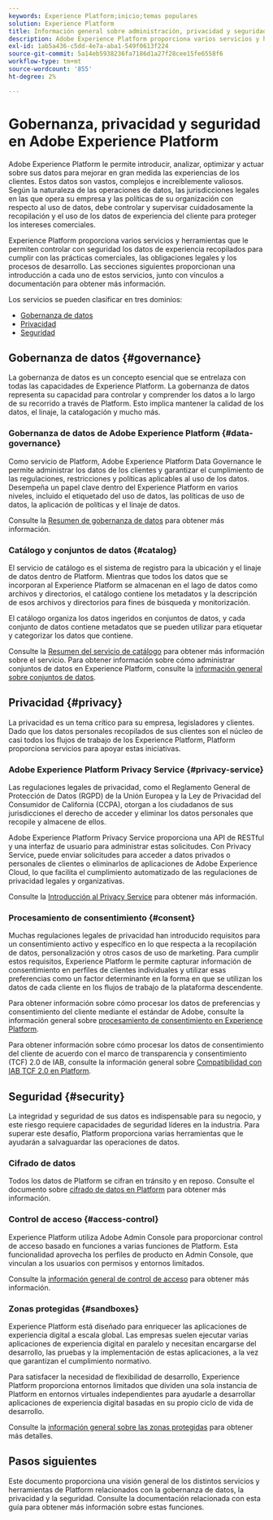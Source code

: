 ```yaml
---
keywords: Experience Platform;inicio;temas populares
solution: Experience Platform
title: Información general sobre administración, privacidad y seguridad
description: Adobe Experience Platform proporciona varios servicios y herramientas que le permiten controlar con seguridad los datos de experiencia recopilados para cumplir con las prácticas comerciales, las obligaciones legales y el proceso de desarrollo.
exl-id: 1ab5a436-c5dd-4e7a-aba1-549f0613f224
source-git-commit: 5a14eb5938236fa7186d1a27f28cee15fe6558f6
workflow-type: tm+mt
source-wordcount: '855'
ht-degree: 2%

---
```


# Gobernanza, privacidad y seguridad en Adobe Experience Platform

Adobe Experience Platform le permite introducir, analizar, optimizar y actuar sobre sus datos para mejorar en gran medida las experiencias de los clientes. Estos datos son vastos, complejos e increíblemente valiosos. Según la naturaleza de las operaciones de datos, las jurisdicciones legales en las que opera su empresa y las políticas de su organización con respecto al uso de datos, debe controlar y supervisar cuidadosamente la recopilación y el uso de los datos de experiencia del cliente para proteger los intereses comerciales.

Experience Platform proporciona varios servicios y herramientas que le permiten controlar con seguridad los datos de experiencia recopilados para cumplir con las prácticas comerciales, las obligaciones legales y los procesos de desarrollo. Las secciones siguientes proporcionan una introducción a cada uno de estos servicios, junto con vínculos a documentación para obtener más información.

Los servicios se pueden clasificar en tres dominios:

* [Gobernanza de datos](#governance)
* [Privacidad](#privacy)
* [Seguridad](#security)

## Gobernanza de datos {#governance}

La gobernanza de datos es un concepto esencial que se entrelaza con todas las capacidades de Experience Platform. La gobernanza de datos representa su capacidad para controlar y comprender los datos a lo largo de su recorrido a través de Platform. Esto implica mantener la calidad de los datos, el linaje, la catalogación y mucho más.

### Gobernanza de datos de Adobe Experience Platform {#data-governance}

Como servicio de Platform, Adobe Experience Platform Data Governance le permite administrar los datos de los clientes y garantizar el cumplimiento de las regulaciones, restricciones y políticas aplicables al uso de los datos. Desempeña un papel clave dentro del Experience Platform en varios niveles, incluido el etiquetado del uso de datos, las políticas de uso de datos, la aplicación de políticas y el linaje de datos.

Consulte la [Resumen de gobernanza de datos](../../data-governance/home.md) para obtener más información.

### Catálogo y conjuntos de datos {#catalog}

El servicio de catálogo es el sistema de registro para la ubicación y el linaje de datos dentro de Platform. Mientras que todos los datos que se incorporan al Experience Platform se almacenan en el lago de datos como archivos y directorios, el catálogo contiene los metadatos y la descripción de esos archivos y directorios para fines de búsqueda y monitorización.

El catálogo organiza los datos ingeridos en conjuntos de datos, y cada conjunto de datos contiene metadatos que se pueden utilizar para etiquetar y categorizar los datos que contiene.

Consulte la [Resumen del servicio de catálogo](../../catalog/home.md) para obtener más información sobre el servicio. Para obtener información sobre cómo administrar conjuntos de datos en Experience Platform, consulte la [información general sobre conjuntos de datos](../../catalog/datasets/overview.md).

## Privacidad {#privacy}

La privacidad es un tema crítico para su empresa, legisladores y clientes. Dado que los datos personales recopilados de sus clientes son el núcleo de casi todos los flujos de trabajo de los Experience Platform, Platform proporciona servicios para apoyar estas iniciativas.

### Adobe Experience Platform Privacy Service {#privacy-service}

Las regulaciones legales de privacidad, como el Reglamento General de Protección de Datos (RGPD) de la Unión Europea y la Ley de Privacidad del Consumidor de California (CCPA), otorgan a los ciudadanos de sus jurisdicciones el derecho de acceder y eliminar los datos personales que recopile y almacene de ellos.

Adobe Experience Platform Privacy Service proporciona una API de RESTful y una interfaz de usuario para administrar estas solicitudes. Con Privacy Service, puede enviar solicitudes para acceder a datos privados o personales de clientes o eliminarlos de aplicaciones de Adobe Experience Cloud, lo que facilita el cumplimiento automatizado de las regulaciones de privacidad legales y organizativas.

Consulte la [Introducción al Privacy Service](../../privacy-service/home.md) para obtener más información.

### Procesamiento de consentimiento {#consent}

Muchas regulaciones legales de privacidad han introducido requisitos para un consentimiento activo y específico en lo que respecta a la recopilación de datos, personalización y otros casos de uso de marketing. Para cumplir estos requisitos, Experience Platform le permite capturar información de consentimiento en perfiles de clientes individuales y utilizar esas preferencias como un factor determinante en la forma en que se utilizan los datos de cada cliente en los flujos de trabajo de la plataforma descendente.

Para obtener información sobre cómo procesar los datos de preferencias y consentimiento del cliente mediante el estándar de Adobe, consulte la información general sobre [procesamiento de consentimiento en Experience Platform](./consent/adobe/overview.md).

Para obtener información sobre cómo procesar los datos de consentimiento del cliente de acuerdo con el marco de transparencia y consentimiento (TCF) 2.0 de IAB, consulte la información general sobre [Compatibilidad con IAB TCF 2.0 en Platform](./consent/iab/overview.md).

## Seguridad {#security}

La integridad y seguridad de sus datos es indispensable para su negocio, y este riesgo requiere capacidades de seguridad líderes en la industria. Para superar este desafío, Platform proporciona varias herramientas que le ayudarán a salvaguardar las operaciones de datos.

### Cifrado de datos

Todos los datos de Platform se cifran en tránsito y en reposo. Consulte el documento sobre [cifrado de datos en Platform](./encryption.md) para obtener más información.

### Control de acceso {#access-control}

Experience Platform utiliza Adobe Admin Console para proporcionar control de acceso basado en funciones a varias funciones de Platform. Esta funcionalidad aprovecha los perfiles de producto en Admin Console, que vinculan a los usuarios con permisos y entornos limitados.

Consulte la [información general de control de acceso](../../access-control/home.md) para obtener más información.

### Zonas protegidas {#sandboxes}

Experience Platform está diseñado para enriquecer las aplicaciones de experiencia digital a escala global. Las empresas suelen ejecutar varias aplicaciones de experiencia digital en paralelo y necesitan encargarse del desarrollo, las pruebas y la implementación de estas aplicaciones, a la vez que garantizan el cumplimiento normativo.

Para satisfacer la necesidad de flexibilidad de desarrollo, Experience Platform proporciona entornos limitados que dividen una sola instancia de Platform en entornos virtuales independientes para ayudarle a desarrollar aplicaciones de experiencia digital basadas en su propio ciclo de vida de desarrollo.

Consulte la [información general sobre las zonas protegidas](../../sandboxes/home.md) para obtener más detalles.

## Pasos siguientes

Este documento proporciona una visión general de los distintos servicios y herramientas de Platform relacionados con la gobernanza de datos, la privacidad y la seguridad. Consulte la documentación relacionada con esta guía para obtener más información sobre estas funciones.
